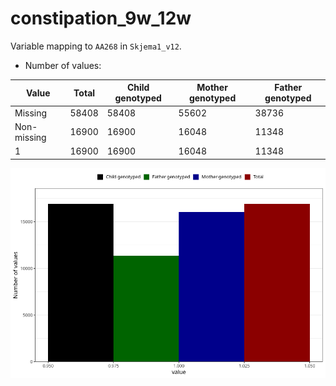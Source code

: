 # constipation_9w_12w
Variable mapping to `AA268` in `Skjema1_v12`.
- Number of values:

| Value | Total | Child genotyped | Mother genotyped | Father genotyped |
| ----- | ----- | --------------- | ---------------- | ---------------- |
| Missing | 58408 | 58408 | 55602 | 38736 |
| Non-missing | 16900 | 16900 | 16048 | 11348 |
| 1 | 16900 | 16900 | 16048 | 11348 |



![](constipation_9w_12w_n.png)



